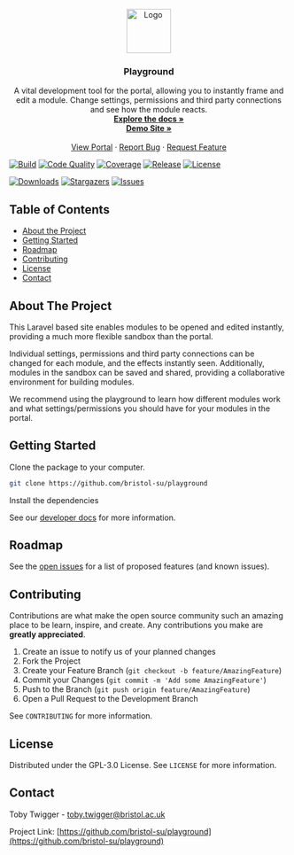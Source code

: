 <p align="center">
  <a href="https://github.com/bristol-su/repo">
    <img src="https://s3.eu-west-2.amazonaws.com/bristol-su-static-bucket/committee-portal/su-logo.jpg" alt="Logo" width="80" height="80">
  </a>

  <h3 align="center">Playground</h3>

  <p align="center">
    A vital development tool for the portal, allowing you to instantly frame and edit a module. Change settings, permissions and third party connections and see how the module reacts.
    <br />
    <a href="https://docs.bristolsustaging.co.uk"><strong>Explore the docs »</strong></a>
    <br />
    <a href="https://playground.bristolsustaging.co.uk"><strong>Demo Site »</strong></a>
    <br />
    <br />
    <a href="https://github.com/bristol-su/portal">View Portal</a>
    ·
    <a href="https://github.com/bristol-su/playground/issues/new?template=bug_report.md">Report Bug</a>
    ·
    <a href="https://github.com/bristol-su/playground/issues/new?template=feature_request.md">Request Feature</a>
  </p>
</p>

<!-- PROJECT SHIELDS -->
<!--
*** I'm using markdown "reference style" links for readability.
*** Reference links are enclosed in brackets [ ] instead of parentheses ( ).
*** See the bottom of this document for the declaration of the reference variables
*** for contributors-url, forks-url, etc. This is an optional, concise syntax you may use.
*** https://www.markdownguide.org/basic-syntax/#reference-style-links
-->

[![Build][build-status-shield]][build-status-url]
[![Code Quality][code-quality-shield]][code-quality-url]
[![Coverage][coverage-shield]][coverage-url]
[![Release][release-shield]][release-url]
[![License][license-shield]][license-url]

[![Downloads][downloads-shield]][downloads-url]
[![Stargazers][stars-shield]][stars-url]
[![Issues][issues-shield]][issues-url]

<!-- TABLE OF CONTENTS -->
## Table of Contents

* [About the Project](#about-the-project)
* [Getting Started](#getting-started)
* [Roadmap](#roadmap)
* [Contributing](#contributing)
* [License](#license)
* [Contact](#contact)


## About The Project

This Laravel based site enables modules to be opened and edited instantly, providing a much more flexible sandbox than the portal.

Individual settings, permissions and third party connections can be changed for each module, and the effects instantly seen. Additionally, modules in the sandbox can be saved and shared, providing a collaborative environment for building modules.

We recommend using the playground to learn how different modules work and what settings/permissions you should have for your modules in the portal.

## Getting Started

Clone the package to your computer.
```sh
git clone https://github.com/bristol-su/playground
```

Install the dependencies

See our [developer docs](https://docs.bristolsustaging.co.uk/books/framework-development/chapter/playground) for more information.

<!-- ROADMAP -->
## Roadmap

See the [open issues](https://github.com/github_username/repo/issues) for a list of proposed features (and known issues).


<!-- CONTRIBUTING -->
## Contributing

Contributions are what make the open source community such an amazing place to be learn, inspire, and create. Any contributions you make are **greatly appreciated**.

1. Create an issue to notify us of your planned changes
2. Fork the Project
3. Create your Feature Branch (`git checkout -b feature/AmazingFeature`)
4. Commit your Changes (`git commit -m 'Add some AmazingFeature'`)
5. Push to the Branch (`git push origin feature/AmazingFeature`)
6. Open a Pull Request to the Development Branch

See `CONTRIBUTING` for more information.

<!-- LICENSE -->
## License

Distributed under the GPL-3.0 License. See `LICENSE` for more information.



<!-- CONTACT -->
## Contact

Toby Twigger - [toby.twigger@bristol.ac.uk](mailto:toby.twigger@bristol.ac.uk)

Project Link: [https://github.com/bristol-su/playground](https://github.com/bristol-su/playground)




<!-- MARKDOWN LINKS & IMAGES -->
<!-- https://www.markdownguide.org/basic-syntax/#reference-style-links -->
[release-shield]: https://img.shields.io/packagist/v/bristol-su/playground?include_prereleases&style=for-the-badge
[release-url]: https://github.com/bristol-su/playground
[coverage-shield]: https://img.shields.io/scrutinizer/coverage/g/bristol-su/playground/master?style=for-the-badge
[coverage-url]: https://scrutinizer-ci.com/g/bristol-su/playground/build-status/masterhttps://github.com/bristol-su/playground
[build-status-shield]: https://img.shields.io/scrutinizer/build/g/bristol-su/playground/master?style=for-the-badge
[build-status-url]: https://scrutinizer-ci.com/g/bristol-su/playground/build-status/master
[downloads-shield]: https://img.shields.io/packagist/dt/bristol-su/playground?style=for-the-badge
[downloads-url]: https://packagist.org/packages/bristol-su/playground
[code-quality-shield]: https://img.shields.io/scrutinizer/quality/g/bristol-su/playground/master?style=for-the-badge
[code-quality-url]: https://scrutinizer-ci.com/g/bristol-su/playground/?branch=master
[stars-shield]: https://img.shields.io/github/stars/bristol-su/playground?style=for-the-badge
[stars-url]: https://github.com/bristol-su/playground/stargazers
[issues-shield]: https://img.shields.io/github/issues/bristol-su/playground?style=for-the-badge
[issues-url]: https://github.com/bristol-su/playground/issues
[license-shield]: https://img.shields.io/github/license/bristol-su/playground?style=for-the-badge
[license-url]: https://github.com/bristol-su/playground/blob/master/LICENCE.md
